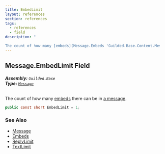 ```yaml
---
title: EmbedLimit
layout: references
section: references
tags:
  - references
  - field
description: "

The count of how many [embeds](Message.Embeds 'Guilded.Base.Content.Message.Embeds') there can be in [a message](Message 'Guilded.Base.Content.Message')."
---
```


## Message.EmbedLimit Field
###### **Assembly:** `Guilded.Base`<br/>**Type:** [`Message`](Message 'Guilded.Base.Content.Message')

The count of how many [embeds](Message.Embeds 'Guilded.Base.Content.Message.Embeds') there can be in [a message](Message 'Guilded.Base.Content.Message').

```csharp
public const short EmbedLimit = 1;
```

### See Also
- [Message](Message 'Guilded.Base.Content.Message')
- [Embeds](Message.Embeds 'Guilded.Base.Content.Message.Embeds')
- [ReplyLimit](Message.ReplyLimit 'Guilded.Base.Content.Message.ReplyLimit')
- [TextLimit](Message.TextLimit 'Guilded.Base.Content.Message.TextLimit')